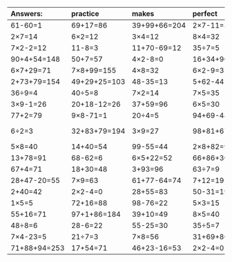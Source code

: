 | Answers: | practice | makes | perfect | ! |
| :--- | :--- | :--- | :--- | :--- |
| 61-60=1 | 69+17=86 | 39+99+66=204 | 2×7-11=3 | 4×6=24 | 
| 2×7=14 | 6×2=12 | 3×4=12 | 8×4=32 | 90-74=16 | 
| 7×2-2=12 | 11-8=3 | 11+70-69=12 | 35÷7=5 | 4×7=28 | 
| 90+4+54=148 | 50+7=57 | 4×2-8=0 | 16+34+90=140 | 2×8=16 | 
| 6×7+29=71 | 7×8+99=155 | 4×8=32 | 6×2-9=3 | 69-48=21 | 
| 2+73+79=154 | 49+29+25=103 | 48-35=13 | 5+62-44=23 | 7×7=49 | 
| 36÷9=4 | 40÷5=8 | 7×2=14 | 7×5=35 | 8÷4=2 | 
| 3×9-1=26 | 20+18-12=26 | 37+59=96 | 6×5=30 | 8×7=56 | 
| 77+2=79 | 9×8-71=1 | 20÷4=5 | 94+69-48=115 | 39-5=34 | 
| 6÷2=3 | 32+83+79=194 | 3×9=27 | 98+81+67=246 | 79+53-42=90 | 
| 5×8=40 | 14+40=54 | 99-55=44 | 2×8+82=98 | 8×3=24 | 
| 13+78=91 | 68-62=6 | 6×5+22=52 | 66+86+30=182 | 2×2=4 | 
| 67+4=71 | 18+30=48 | 3+93=96 | 63÷7=9 | 3×4-11=1 | 
| 28+47-20=55 | 7×9=63 | 61+77-64=74 | 7+12=19 | 9×6=54 | 
| 2+40=42 | 2×2-4=0 | 28+55=83 | 50-31=19 | 5×6=30 | 
| 1×5=5 | 72+16=88 | 98-76=22 | 5×3=15 | 51-30=21 | 
| 55+16=71 | 97+1+86=184 | 39+10=49 | 8×5=40 | 33+61=94 | 
| 48÷8=6 | 28-6=22 | 55-25=30 | 35÷5=7 | 7×4=28 | 
| 7×4-23=5 | 21÷7=3 | 7×8=56 | 31+69+86=186 | 7+30=37 | 
| 71+88+94=253 | 17+54=71 | 46+23-16=53 | 2×2-4=0 | 9×8=72 | 
